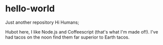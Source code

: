 # hello-world
Just another repository
Hi Humans;

Hubot here, I like Node.js and Coffeescript (that's what I'm made of!).
I've had tacos on the noon find them far superior to Earth tacos.

